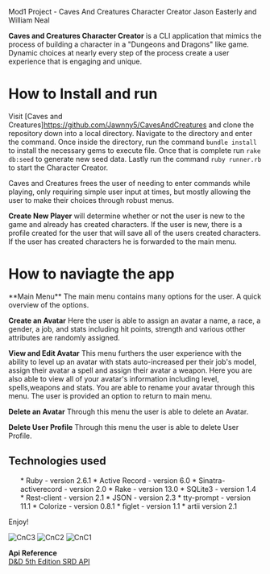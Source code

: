 Mod1 Project - Caves And Creatures Character Creator
 Jason Easterly and William Neal

**Caves and Creatures Character Creator** is a CLI application that mimics the process of building a character in a "Dungeons and Dragons" like game. Dynamic choices at nearly every step of the process create a user experience that is engaging and unique.


<h1>How to Install and run</h1>

Visit [Caves and Creatures]https://github.com/Jawnny5/CavesAndCreatures and clone the repository down into a local directory. Navigate to the directory and enter the command. Once inside the directory, run the command `bundle install` to install the necessary gems to execute file. Once that is complete run `rake db:seed` to generate new seed data. Lastly run the command `ruby runner.rb` to start the Character Creator.

 Caves and Creatures frees the user of needing to enter commands while playing, only requiring simple user input at times, but mostly allowing the user to make their choices through robust menus.

   **Create New Player** will determine whether or not the user is new to the game and already has created characters. If the user is new, there is a profile created for the user that will save all of the users created characters. If the user has created characters he is forwarded to the main menu.

<h1> How to naviagte the app </h1>
   **Main Menu**
   The main menu contains many options for the user. A quick overview of the options.

   **Create an Avatar** 
   Here the user is able to assign an avatar a name, a race, a gender, a job, and stats including hit points, strength and various otther attributes are randomly     assigned.

   **View and Edit Avatar**
   This menu furthers the user experience with the ability to level up an avatar with stats auto-increased per their job's model, assign their avatar a spell and assign their avatar a weapon. Here you are also able to view all of your avatar's information including level, spells,weapons and stats. You are able to rename your avatar through this menu. The user is provided an option to return to main menu.

   **Delete an Avatar**
   Through this menu the user is able to delete an Avatar.
   
   **Delete User Profile**
   Through this menu the user is able to delete User Profile.
   
   
   <h2>Technologies used</h2>
 <ul>
    * Ruby - version 2.6.1
    * Active Record - version 6.0
    * Sinatra-activerecord - version 2.0
    * Rake - version 13.0
    * SQLite3 - version 1.4
    * Rest-client - version 2.1
    * JSON - version 2.3
    * tty-prompt - version 11.1
    * Colorize - version 0.8.1
    * figlet - version 1.1
    * artii version 2.1
 </ul>

Enjoy!
   
   
   <img src="https://i.ibb.co/P46JyKq/Screen-Shot-2020-10-02-at-11-11-25-AM.png" alt="CnC3">
   <img src="https://i.ibb.co/fqc0tqt/Screen-Shot-2020-10-02-at-11-10-55-AM.png" alt="CnC2">
   <img src="https://i.ibb.co/g9xxC04/Screen-Shot-2020-10-02-at-11-10-35-AM.png" alt="CnC1">
   
**Api Reference**
<br>
[D&D 5th Edition SRD API](https://www.dnd5eapi.co/)
